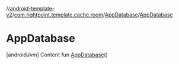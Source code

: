 //[android-template-v2](../../index.md)/[com.rightpoint.template.cache.room](../index.md)/[AppDatabase](index.md)/[AppDatabase](-app-database.md)



# AppDatabase
[androidJvm]
Content
fun [AppDatabase](-app-database.md)()
